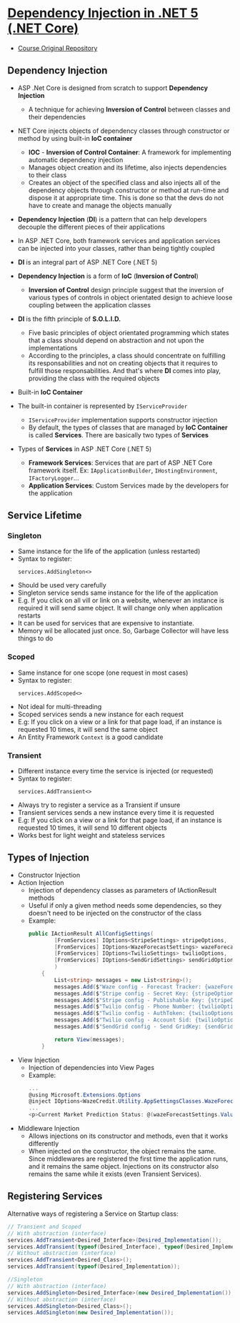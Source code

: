 # [Dependency Injection in .NET 5 (.NET Core)](https://www.udemy.com/course/dependency-injection-in-net-5-net-core)

- [Course Original Repository](https://github.com/bhrugen/WazeCredit)

## Dependency Injection ##

- ASP .Net Core is designed from scratch to support **Dependency Injection**
  - A technique for achieving **Inversion of Control** between classes and their dependencies

- NET Core injects objects of dependency classes through constructor or method
  by using built-in **IoC container**
  - **IOC** - **Inversion of Control Container**: A framework for implementing automatic
    dependency injection
  - Manages object creation and its lifetime, also injects dependencies to their class
  - Creates an object of the specified class and also injects all of the
    dependency objects through constructor or method at run-time and dispose it
    at appropriate time. This is done so that the devs do not have to create and
    manage the objects manually

- **Dependency Injection** (**DI**) is a pattern that can help developers decouple the
  different pieces of their applications

- In ASP .NET Core, both framework services and application services can be
  injected into your classes, rather than being tightly coupled

- **DI** is an integral part of ASP .NET Core (.NET 5)

- **Dependency Injection** is a form of **IoC** (**Inversion of Control**)
  - **Inversion of Control** design principle suggest that the inversion of various
    types of controls in object orientated design to achieve loose coupling
    between the application classes

- **DI** is the fifth principle of **S.O.L.I.D.**
    - Five basic principles of object orientated programming which states that a
      class should depend on abstraction and not upon the implementations
    - According to the principles, a class should concentrate on fulfilling its
      responsabilities and not on creating objects that it requires to fulfill
      those responsabilities. And that's where **DI** comes into play, providing the
      class with the required objects

- Built-in **IoC Container**
- The built-in container is represented by `IServiceProvider`
  - `IServiceProvider` implementation supports constructor injection
  - By default, the types of classes that are managed by **IoC Container** is called
    **Services**. There are basically two types of **Services**
- Types of **Services** in ASP .NET Core (.NET 5)
  - **Framework Services**: Services that are part of ASP .NET Core framework
    itself. Ex: `IApplicationBuilder`, `IHostingEnvironment`, `IFactoryLogger`...
  - **Application Services**: Custom Services made by the developers for the application

## Service Lifetime ##

### Singleton ###

- Same instance for the life of the application (unless restarted)
- Syntax to register:
  ```cshapr
  services.AddSingleton<>
  ```
- Should be used very carefully
- Singleton service sends same instance for the life of the application
- E.g. If you click on all vill or link on a website, whenever an instance is
  required it will send same object. It will change only when application
  restarts
- It can be used for services that are expensive to instantiate.
- Memory wil be allocated just once. So, Garbage Collector will have less things
  to do

### Scoped ###

- Same instance for one scope (one request in most cases)
- Syntax to register:
  ```cshapr
  services.AddScoped<>
  ```
- Not ideal for multi-threading
- Scoped services sends a new instance for each request
- E.g: If you click on a view or a link for that page load, if an instance is
  requested 10 times, it will send the same object
- An Entity Framework `Context` is a good candidate

### Transient ###

- Different instance every time the service is injected (or requested)
- Syntax to register:
  ```cshapr
  services.AddTransient<>
  ```
- Always try to register a service as a Transient if unsure
- Transient services sends a new instance every time it is requested
- E.g: If you click on a view or a link for that page load, if an instance is
  requested 10 times, it will send 10 different objects
- Works best for light weight and stateless services

## Types of Injection ##

- Constructor Injection
- Action Injection
  - Injection of dependency classes as parameters of IActionResult methods
  - Useful if only a given method needs some dependencies, so they doesn't need
    to be injected on the constructor of the class
  - Example:
    ```csharp
    public IActionResult AllConfigSettings(
            [FromServices] IOptions<StripeSettings> stripeOptions,
            [FromServices] IOptions<WazeForecastSettings> wazeForecastOptions,
            [FromServices] IOptions<TwilioSettings> twilioOptions,
            [FromServices] IOptions<SendGridSettings> sendGridOptions
            )
        {
            List<string> messages = new List<string>();
            messages.Add($"Waze config - Forecast Tracker: {wazeForecastOptions.Value.ForecastTrackerEnabled}");
            messages.Add($"Stripe config - Secret Key: {stripeOptions.Value.SecretKey}");
            messages.Add($"Stripe config - Publishable Key: {stripeOptions.Value.PublishableKey}");
            messages.Add($"Twilio config - Phone Number: {twilioOptions.Value.PhoneNumber}");
            messages.Add($"Twilio config - AuthToken: {twilioOptions.Value.AuthToken}");
            messages.Add($"Twilio config - Account Sid: {twilioOptions.Value.AccountSid}");
            messages.Add($"SendGrid config - Send GridKey: {sendGridOptions.Value.SendGridKey}");

            return View(messages);
        }
    ```
- View Injection
  - Injection of dependencies into View Pages
  - Example:
    ```csharp
    ...
    @using Microsoft.Extensions.Options
    @inject IOptions<WazeCredit.Utility.AppSettingsClasses.WazeForecastSettings> wazeForecastSettings
    ...
    <p>Current Market Prediction Status: @(wazeForecastSettings.Value.ForecastTrackerEnabled ? "Online" : "Offline")</p>
    ```
- Middleware Injection
  - Allows injections on its constructor and methods, even that it works differently
  - When injected on the constructor, the object remains the same. Since
    middlewares are registered the first time the application runs, and it
    remains the same object. Injections on its constructor also remains the same
    while it exists (even Transient Services).

## Registering Services ##

Alternative ways of registering a Service on Startup class:
```csharp
// Transient and Scoped
// With abstraction (interface)
services.AddTransient<Desired_Interface>(Desired_Implementation());
services.AddTransient(typeof(Desired_Interface), typeof(Desired_Implementation));
// Without abstraction (interface)
services.AddTransient<Desired_Class>();
services.AddTransient(typeof(Desired_Implementation));

//Singleton
// With abstraction (interface)
services.AddSingleton<Desired_Interface>(new Desired_Implementation());
// Without abstraction (interface)
services.AddSingleton<Desired_Class>();
services.AddSingleton(new Desired_Implementation());
```
